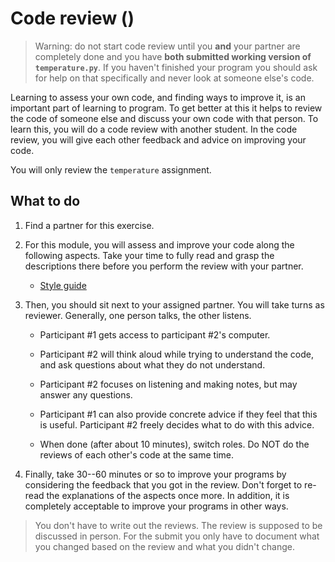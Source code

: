 # Code review ()

> Warning: do not start code review until you **and** your partner are completely done and you have **both submitted working version of `temperature.py`**. If you haven't finished your program you should ask for help on that specifically and never look at someone else's code.

Learning to assess your own code, and finding ways to improve it, is an important part of learning to program. To get better at this it helps to review the code of someone else and discuss your own code with that person. To learn this, you will do a code review with another student. In the code review, you will give each other feedback and advice on improving your code.

You will only review the `temperature` assignment.

## What to do

1. Find a partner for this exercise.

2.  For this module, you will assess and improve your code along the following aspects. Take your time to fully read and grasp the descriptions there before you perform the review with your partner.

    - [Style guide](/python/en/style)

3.  Then, you should sit next to your assigned partner. You will take turns as reviewer. Generally, one person talks, the other listens.

    -   Participant #1 gets access to participant #2's computer.

    -   Participant #2 will think aloud while trying to understand the code, and ask questions about what they do not understand.

    -   Participant #2 focuses on listening and making notes, but may answer any questions.

    -   Participant #1 can also provide concrete advice if they feel that this is useful. Participant #2 freely decides what to do with this advice.

    -   When done (after about 10 minutes), switch roles. Do NOT do the reviews of each other's code at the same time.

4.  Finally, take 30--60 minutes or so to improve your programs by considering the feedback that you got in the review. Don't forget to re-read the explanations of the aspects once more. In addition, it is completely acceptable to improve your programs in other ways.

> You don't have to write out the reviews. The review is supposed to be discussed in person. For the submit you only have to document what you changed based on the review and what you didn't change.
